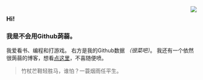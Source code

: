 <img align="right" src="https://github-readme-stats.vercel.app/api?username=easyf12&show_icons=true">

### Hi!
### 我是不会用Github蒟蒻。
我爱看书、编程和打游戏。
右方是我的Github数据 *（很菜吧）*。
我还有一个依然很蒟蒻的博客，想看[点这里](https://easyf12.github.io)，不喜随便喷。
> 竹杖芒鞋轻胜马，谁怕？一蓑烟雨任平生。
